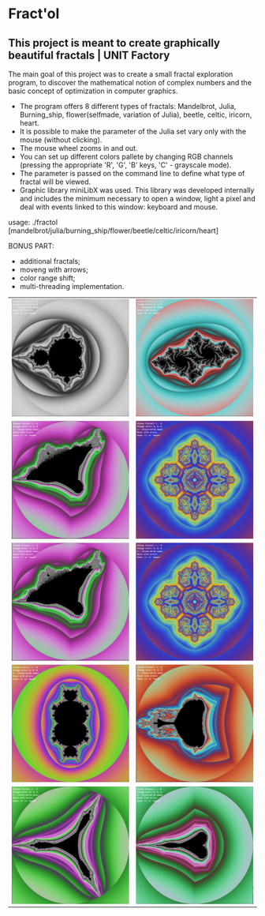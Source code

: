 # Fract'ol
This project is meant to create graphically beautiful fractals | UNIT Factory
-----------------------------------------------------------------------------
The main goal of this project was to create a small fractal exploration program, to discover the mathematical notion of complex numbers and the basic concept of optimization in computer graphics.

- The program offers 8 different types of fractals: Mandelbrot, Julia, Burning_ship, flower(selfmade, variation of Julia), beetle, celtic, iricorn, heart.
- It is possible to make the parameter of the Julia set vary only with the mouse (without clicking).
- The mouse wheel zooms in and out.
- You can set up different colors pallete by changing RGB channels (pressing the appropriate 'R', 'G', 'B' keys, 'C' - grayscale mode).
- The parameter is passed on the command line to define what type of fractal will be viewed.
- Graphic library miniLibX was used. This library was developed internally and includes the minimum necessary to open a window, light a pixel and deal with events linked to this window: keyboard and mouse.

usage: ./fractol [mandelbrot/julia/burning_ship/flower/beetle/celtic/iricorn/heart]

BONUS PART:
- additional fractals;
- moveng with arrows;
- color range shift;
- multi-threading implementation.

<table style="width:100%">
  <tr>
    <td><img src="https://github.com/nkuchyna/Fractol/blob/master/screenshots/mandelbrot.png" data-canonical-src="mandelbrot" width="400"/></td>
    <td><img src="https://github.com/nkuchyna/Fractol/blob/master/screenshots/julia.png" data-canonical-src="julia" width="400"/></td> 
  </tr>
  <tr>
    <td><img src="https://github.com/nkuchyna/Fractol/blob/master/screenshots/burning_ship.png" data-canonical-src="burning_ship" width="400"/></td>
    <td><img src="https://github.com/nkuchyna/Fractol/blob/master/screenshots/flower.png" data-canonical-src="flower" width="400"/></td> 
  </tr>
    <tr>
    <td><img src="https://github.com/nkuchyna/Fractol/blob/master/screenshots/burning_ship.png" data-canonical-src="burning_ship" width="400"/></td>
    <td><img src="https://github.com/nkuchyna/Fractol/blob/master/screenshots/flower.png" data-canonical-src="flower" width="400"/></td> 
  </tr>
    <tr>
    <td><img src="https://github.com/nkuchyna/Fractol/blob/master/screenshots/beetle.png" data-canonical-src="beetle" width="400"/></td>
    <td><img src="https://github.com/nkuchyna/Fractol/blob/master/screenshots/celtic.png" data-canonical-src="celtic" width="400"/></td> 
  </tr>
  <tr>
    <td><img src="https://github.com/nkuchyna/Fractol/blob/master/screenshots/iricorn.png" data-canonical-src="iricorn" width="400"/></td>
    <td><img src="https://github.com/nkuchyna/Fractol/blob/master/screenshots/heart.png" data-canonical-src="heart" width="400"/></td> 
  </tr>
</table>
